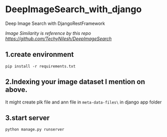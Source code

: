 # DeepImageSearch_with_django
Deep Image Search with DjangoRestFramework


*Image Similarity is reference by this repo https://github.com/TechyNilesh/DeepImageSearch*


## 1.create environment 

```
pip install -r requirements.txt
```

## 2.Indexing your image dataset I mention on above.

It might create plk file and ann file in `meta-data-files\` in django app folder


## 3.start server

```
python manage.py runserver
```

